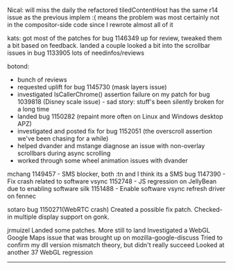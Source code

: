 Nical:
        will miss the daily
        the refactored tiledContentHost has the same r14 issue as the previous implem :(
        means the problem was most certainly not in the compositor-side code since I rewrote almost all of it



kats:
        got most of the patches for bug 1146349 up for review, tweaked them a bit based on feedback. landed a couple
        looked a bit into the scrollbar issues in bug 1133905
        lots of needinfos/reviews



botond:
  - bunch of reviews
  - requested uplift for bug 1145730 (mask layers issue)
  - investigated IsCallerChrome() assertion failure on my patch for bug 1039818 (Disney scale issue)
          - sad story: stuff's been silently broken for a long time
  - landed bug 1150282 (repaint more often on Linux and Windows desktop APZ)
  - investigated and posted fix for bug 1152051 (the overscroll assertion we've been chasing for a while)
  - helped dvander and mstange diagnose an issue with non-overlay scrollbars during async scrolling
  - worked through some wheel animation issues with dvander



mchang
        1149457 - SMS blocker, both :tn and I think its a SMS bug
        1147390 - Fix crash related to software vsync
        1152748 - JS regression on JellyBean due to enabling software silk
        1151488 - Enable software vsync refresh driver on fennec



sotaro
        bug 1150271(WebRTC crash) Created a possible fix patch. Checked-in
        multiple display support on gonk.



jrmuizel
        Landed some patches. More still to land
        Investigated a WebGL Google Maps issue that was brought up on mozilla-google-discuss
        Tried to confirm my dll version mismatch theory, but didn't really succeed
        Looked at another 37 WebGL regression





________________



